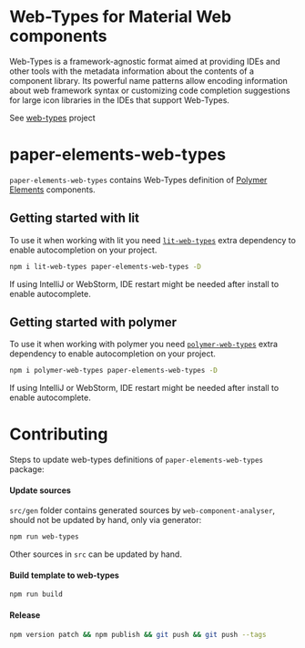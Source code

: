 # Web-Types for Material Web components
Web-Types is a framework-agnostic format aimed at providing IDEs and other tools with the metadata 
information about the contents of a component library. Its powerful name patterns allow encoding 
information about web framework syntax or customizing code completion suggestions for large icon 
libraries in the IDEs that support Web-Types.

See [web-types](https://github.com/JetBrains/web-types) project

# paper-elements-web-types
`paper-elements-web-types` contains Web-Types definition of
[Polymer Elements](https://www.webcomponents.org/author/PolymerElements) components.

## Getting started with lit
To use it when working with lit you need [`lit-web-types`](https://github.com/jpradelle/lit-web-types)
extra dependency to enable autocompletion on your project.
```bash
npm i lit-web-types paper-elements-web-types -D
```

If using IntelliJ or WebStorm, IDE restart might be needed after install to enable autocomplete.

## Getting started with polymer
To use it when working with polymer you need [`polymer-web-types`](https://github.com/jpradelle/polymer-web-types)
extra dependency to enable autocompletion on your project.
```bash
npm i polymer-web-types paper-elements-web-types -D
```

If using IntelliJ or WebStorm, IDE restart might be needed after install to enable autocomplete.

# Contributing
Steps to update web-types definitions of `paper-elements-web-types` package:

#### Update sources
`src/gen` folder contains generated sources by `web-component-analyser`, should not be updated
by hand, only via generator:
```bash
npm run web-types
```

Other sources in `src` can be updated by hand.

#### Build template to web-types
```bash
npm run build
```

#### Release
```bash
npm version patch && npm publish && git push && git push --tags
```